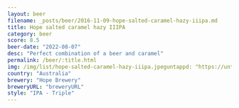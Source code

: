 ```yaml
---
layout: beer
filename: _posts/beer/2016-11-09-hope-salted-caramel-hazy-iiipa.md
title: Hope salted caramel hazy IIIPA
category: beer
score: 8.5
beer-date: "2022-08-07"
desc: "Perfect combination of a beer and caramel"
permalink: /beer/:title.html
img: /img/list/hope-salted-caramel-hazy-iiipa.jpeguntappd: "https://untappd.com/b/hope-brewery-salted-caramel-hazy-iiipa/4225672"
country: "Australia"
brewery: "Hope Brewery"
breweryURL: "breweryURL"
style: "IPA - Triple"
---
```


